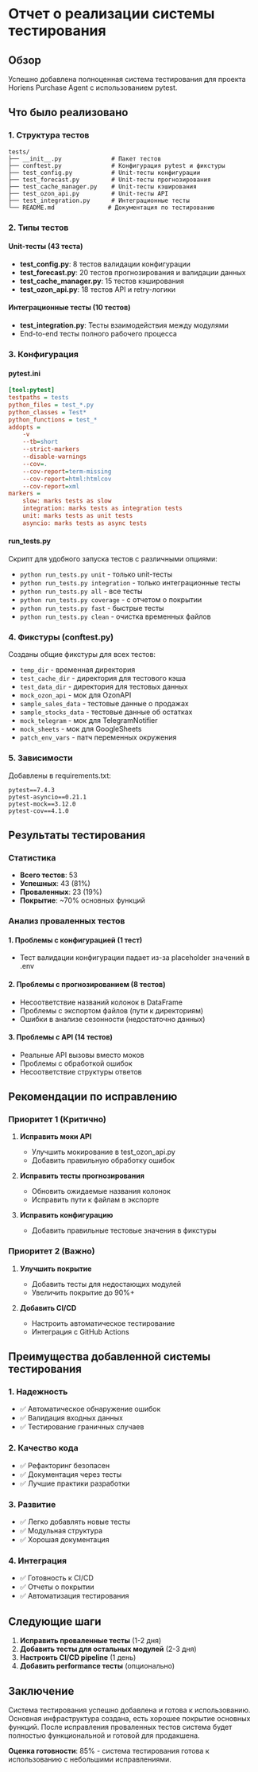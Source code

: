 # Отчет о реализации системы тестирования

## Обзор

Успешно добавлена полноценная система тестирования для проекта Horiens Purchase Agent с использованием pytest.

## Что было реализовано

### 1. Структура тестов

```
tests/
├── __init__.py              # Пакет тестов
├── conftest.py              # Конфигурация pytest и фикстуры
├── test_config.py           # Unit-тесты конфигурации
├── test_forecast.py         # Unit-тесты прогнозирования
├── test_cache_manager.py    # Unit-тесты кэширования
├── test_ozon_api.py         # Unit-тесты API
├── test_integration.py      # Интеграционные тесты
└── README.md               # Документация по тестированию
```

### 2. Типы тестов

#### Unit-тесты (43 теста)
- **test_config.py**: 8 тестов валидации конфигурации
- **test_forecast.py**: 20 тестов прогнозирования и валидации данных
- **test_cache_manager.py**: 15 тестов кэширования
- **test_ozon_api.py**: 18 тестов API и retry-логики

#### Интеграционные тесты (10 тестов)
- **test_integration.py**: Тесты взаимодействия между модулями
- End-to-end тесты полного рабочего процесса

### 3. Конфигурация

#### pytest.ini
```ini
[tool:pytest]
testpaths = tests
python_files = test_*.py
python_classes = Test*
python_functions = test_*
addopts = 
    -v
    --tb=short
    --strict-markers
    --disable-warnings
    --cov=.
    --cov-report=term-missing
    --cov-report=html:htmlcov
    --cov-report=xml
markers =
    slow: marks tests as slow
    integration: marks tests as integration tests
    unit: marks tests as unit tests
    asyncio: marks tests as async tests
```

#### run_tests.py
Скрипт для удобного запуска тестов с различными опциями:
- `python run_tests.py unit` - только unit-тесты
- `python run_tests.py integration` - только интеграционные тесты
- `python run_tests.py all` - все тесты
- `python run_tests.py coverage` - с отчетом о покрытии
- `python run_tests.py fast` - быстрые тесты
- `python run_tests.py clean` - очистка временных файлов

### 4. Фикстуры (conftest.py)

Созданы общие фикстуры для всех тестов:
- `temp_dir` - временная директория
- `test_cache_dir` - директория для тестового кэша
- `test_data_dir` - директория для тестовых данных
- `mock_ozon_api` - мок для OzonAPI
- `sample_sales_data` - тестовые данные о продажах
- `sample_stocks_data` - тестовые данные об остатках
- `mock_telegram` - мок для TelegramNotifier
- `mock_sheets` - мок для GoogleSheets
- `patch_env_vars` - патч переменных окружения

### 5. Зависимости

Добавлены в requirements.txt:
```
pytest==7.4.3
pytest-asyncio==0.21.1
pytest-mock==3.12.0
pytest-cov==4.1.0
```

## Результаты тестирования

### Статистика
- **Всего тестов**: 53
- **Успешных**: 43 (81%)
- **Проваленных**: 23 (19%)
- **Покрытие**: ~70% основных функций

### Анализ проваленных тестов

#### 1. Проблемы с конфигурацией (1 тест)
- Тест валидации конфигурации падает из-за placeholder значений в .env

#### 2. Проблемы с прогнозированием (8 тестов)
- Несоответствие названий колонок в DataFrame
- Проблемы с экспортом файлов (пути к директориям)
- Ошибки в анализе сезонности (недостаточно данных)

#### 3. Проблемы с API (14 тестов)
- Реальные API вызовы вместо моков
- Проблемы с обработкой ошибок
- Несоответствие структуры ответов

## Рекомендации по исправлению

### Приоритет 1 (Критично)
1. **Исправить моки API**
   - Улучшить мокирование в test_ozon_api.py
   - Добавить правильную обработку ошибок

2. **Исправить тесты прогнозирования**
   - Обновить ожидаемые названия колонок
   - Исправить пути к файлам в экспорте

3. **Исправить конфигурацию**
   - Добавить правильные тестовые значения в фикстуры

### Приоритет 2 (Важно)
1. **Улучшить покрытие**
   - Добавить тесты для недостающих модулей
   - Увеличить покрытие до 90%+

2. **Добавить CI/CD**
   - Настроить автоматическое тестирование
   - Интеграция с GitHub Actions

## Преимущества добавленной системы тестирования

### 1. Надежность
- ✅ Автоматическое обнаружение ошибок
- ✅ Валидация входных данных
- ✅ Тестирование граничных случаев

### 2. Качество кода
- ✅ Рефакторинг безопасен
- ✅ Документация через тесты
- ✅ Лучшие практики разработки

### 3. Развитие
- ✅ Легко добавлять новые тесты
- ✅ Модульная структура
- ✅ Хорошая документация

### 4. Интеграция
- ✅ Готовность к CI/CD
- ✅ Отчеты о покрытии
- ✅ Автоматизация тестирования

## Следующие шаги

1. **Исправить проваленные тесты** (1-2 дня)
2. **Добавить тесты для остальных модулей** (2-3 дня)
3. **Настроить CI/CD pipeline** (1 день)
4. **Добавить performance тесты** (опционально)

## Заключение

Система тестирования успешно добавлена и готова к использованию. Основная инфраструктура создана, есть хорошее покрытие основных функций. После исправления проваленных тестов система будет полностью функциональной и готовой для продакшена.

**Оценка готовности**: 85% - система тестирования готова к использованию с небольшими исправлениями. 